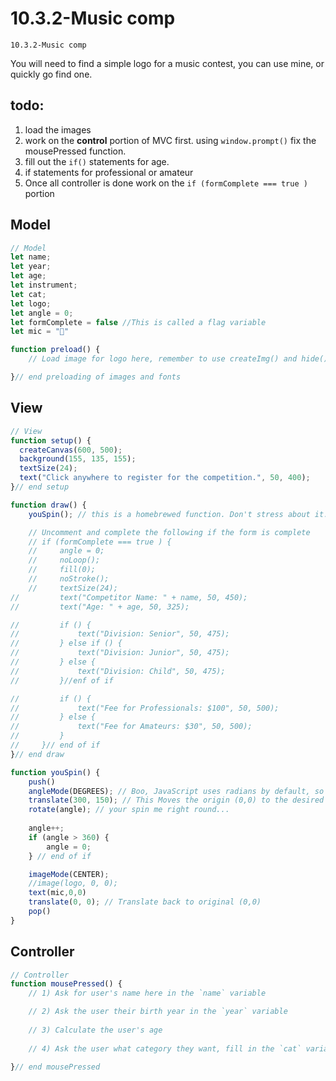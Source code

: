 # 10.3.2-Music comp
```
10.3.2-Music comp
```


You will need to find a simple logo for a music contest, you can use mine, or quickly go find one. 

## todo: 
1. load the images
2. work on the **control** portion of MVC first. using `window.prompt()` fix the mousePressed function. 
3. fill out the `if()` statements for age.
4. if statements for professional or amateur
5. Once all controller is done work on the `if (formComplete === true )` portion


## Model

```javascript
// Model
let name;
let year;
let age;
let instrument;
let cat;
let logo;
let angle = 0;
let formComplete = false //This is called a flag variable
let mic = "🎤"

function preload() {
    // Load image for logo here, remember to use createImg() and hide() it after

}// end preloading of images and fonts
```

## View

```javascript
// View
function setup() {
  createCanvas(600, 500);
  background(155, 135, 155); 
  textSize(24);
  text("Click anywhere to register for the competition.", 50, 400);
}// end setup

function draw() {
    youSpin(); // this is a homebrewed function. Don't stress about it. 

    // Uncomment and complete the following if the form is complete
    // if (formComplete === true ) {
    //     angle = 0;
    //     noLoop();
    //     fill(0);
    //     noStroke();
    //     textSize(24);
//         text("Competitor Name: " + name, 50, 450);
//         text("Age: " + age, 50, 325);

//         if () {
//             text("Division: Senior", 50, 475);
//         } else if () {
//             text("Division: Junior", 50, 475);
//         } else {
//             text("Division: Child", 50, 475);
//         }//enf of if

//         if () {
//             text("Fee for Professionals: $100", 50, 500);
//         } else {
//             text("Fee for Amateurs: $30", 50, 500);
//         }
//     }// end of if
}// end draw

function youSpin() {
    push() 
    angleMode(DEGREES); // Boo, JavaScript uses radians by default, so translate to degrees
    translate(300, 150); // This Moves the origin (0,0) to the desired location where you need the spin
    rotate(angle); // your spin me right round...
    
    angle++;
    if (angle > 360) {
        angle = 0;
    } // end of if

    imageMode(CENTER);
    //image(logo, 0, 0);
    text(mic,0,0)
    translate(0, 0); // Translate back to original (0,0)
    pop()
}
```

## Controller


```javascript
// Controller
function mousePressed() {
    // 1) Ask for user's name here in the `name` variable

    // 2) Ask the user their birth year in the `year` variable
    
    // 3) Calculate the user's age
    
    // 4) Ask the user what category they want, fill in the `cat` variable

}// end mousePressed
```
